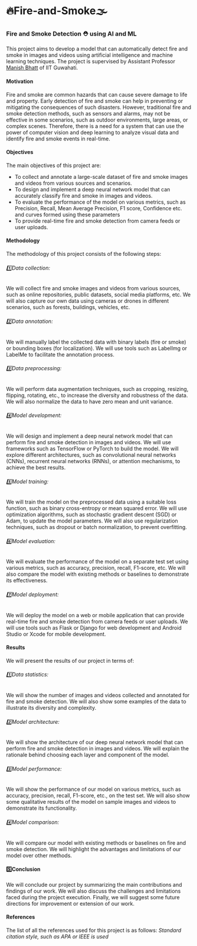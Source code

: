 # 🔥Fire-and-Smoke🌫️
<h3>Fire and Smoke Detection ⛑️ using AI and ML</h3>
This project aims to develop a model that can automatically detect fire and smoke in images and videos using artificial intelligence and machine learning techniques. The project is supervised by Assistant Professor <a href="https://www.iitg.ac.in/iitg_faculty_details?name=Manish-Bhatt&fac=T1kyemJyQ0pPN1I3blVENllFWjQ5dz09">Manish Bhatt</a> of IIT Guwahati.

<h4>Motivation</h4>
Fire and smoke are common hazards that can cause severe damage to life and property. Early detection of fire and smoke can help in preventing or mitigating the consequences of such disasters. However, traditional fire and smoke detection methods, such as sensors and alarms, may not be effective in some scenarios, such as outdoor environments, large areas, or complex scenes. Therefore, there is a need for a system that can use the power of computer vision and deep learning to analyze visual data and identify fire and smoke events in real-time.

<h4>Objectives</h4>
The main objectives of this project are:
<ul>
<li>To collect and annotate a large-scale dataset of fire and smoke images and videos from various sources and scenarios.</li>
<li>To design and implement a deep neural network model that can accurately classify fire and smoke in images and videos.</li>
<li>To evaluate the performance of the model on various metrics, such as Precision, Recall, Mean Average Precision, F1 score, Confidence etc. and curves formed using these parameters</li>
<li>To provide real-time fire and smoke detection from camera feeds or user uploads.</li>
</ul>

<h4>Methodology</h4>
The methodology of this project consists of the following steps:

<h6>1️⃣Data collection:</h6> We will collect fire and smoke images and videos from various sources, such as online repositories, public datasets, social media platforms, etc. We will also capture our own data using cameras or drones in different scenarios, such as forests, buildings, vehicles, etc.

<h6>2️⃣Data annotation:</h6> We will manually label the collected data with binary labels (fire or smoke) or bounding boxes (for localization). We will use tools such as LabelImg or LabelMe to facilitate the annotation process.

<h6>3️⃣Data preprocessing:</h6> We will perform data augmentation techniques, such as cropping, resizing, flipping, rotating, etc., to increase the diversity and robustness of the data. We will also normalize the data to have zero mean and unit variance.

<h6>4️⃣Model development:</h6> We will design and implement a deep neural network model that can perform fire and smoke detection in images and videos. We will use frameworks such as TensorFlow or PyTorch to build the model. We will explore different architectures, such as convolutional neural networks (CNNs), recurrent neural networks (RNNs), or attention mechanisms, to achieve the best results.

<h6>5️⃣Model training:</h6> We will train the model on the preprocessed data using a suitable loss function, such as binary cross-entropy or mean squared error. We will use optimization algorithms, such as stochastic gradient descent (SGD) or Adam, to update the model parameters. We will also use regularization techniques, such as dropout or batch normalization, to prevent overfitting.

<h6>6️⃣Model evaluation:</h6> We will evaluate the performance of the model on a separate test set using various metrics, such as accuracy, precision, recall, F1-score, etc. We will also compare the model with existing methods or baselines to demonstrate its effectiveness.

<h6>7️⃣Model deployment:</h6> We will deploy the model on a web or mobile application that can provide real-time fire and smoke detection from camera feeds or user uploads. We will use tools such as Flask or Django for web development and Android Studio or Xcode for mobile development.

<h4>Results</h4>
We will present the results of our project in terms of:

<h6>1️⃣Data statistics:</h6> We will show the number of images and videos collected and annotated for fire and smoke detection. We will also show some examples of the data to illustrate its diversity and complexity.
<h6>2️⃣Model architecture:</h6> We will show the architecture of our deep neural network model that can perform fire and smoke detection in images and videos. We will explain the rationale behind choosing each layer and component of the model.
<h6>3️⃣Model performance:</h6> We will show the performance of our model on various metrics, such as accuracy, precision, recall, F1-score, etc., on the test set. We will also show some qualitative results of the model on sample images and videos to demonstrate its functionality.
<h6>4️⃣Model comparison:</h6> We will compare our model with existing methods or baselines on fire and smoke detection. We will highlight the advantages and limitations of our model over other methods.
<h4>5️⃣Conclusion</h4>
We will conclude our project by summarizing the main contributions and findings of our work. We will also discuss the challenges and limitations faced during the project execution. Finally, we will suggest some future directions for improvement or extension of our work.

<h4>References</h4>
The list of all the references used for this project is as follows:
<i>Standard citation style, such as APA or IEEE is used</i>
